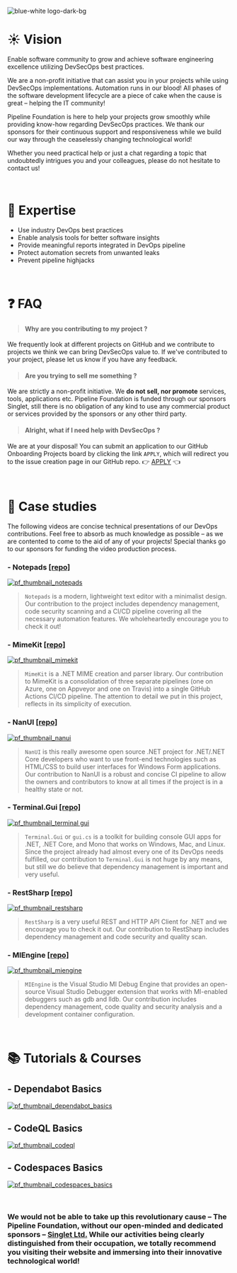 
![blue-white logo-dark-bg](https://user-images.githubusercontent.com/74899441/133769951-e8e7cdd7-7e74-45bd-beb7-e267329fda46.png)

# :sunny: Vision

Enable software community to grow and achieve software engineering excellence utilizing DevSecOps best practices.

We are a non-profit initiative that can assist you in your projects while using DevSecOps implementations. Automation runs in our blood! All phases of the software development lifecycle are a piece of cake when the cause is great – helping the IT community!

Pipeline Foundation is here to help your projects grow smoothly while providing know-how regarding DevSecOps practices. We thank our sponsors for their continuous support and responsiveness while we build our way through the ceaselessly changing technological world!

Whether you need practical help or just a chat regarding a topic that undoubtedly intrigues you and your colleagues, please do not hesitate to contact us!

<br>

# :muscle: Expertise

- Use industry DevOps best practices
- Enable analysis tools for better software insights
- Provide meaningful reports integrated in DevOps pipeline
- Protect automation secrets from unwanted leaks
- Prevent pipeline highjacks

<br>

# :question: FAQ

> #### Why are you contributing to my project ?
We frequently look at different projects on GitHub and we contribute to projects we think we can bring DevSecOps value to. If we've contributed to your project, please let us know if you have any feedback.

> #### Are you trying to sell me something ?
We are strictly a non-profit initiative. We **do not sell, nor promote** services, tools, applications etc. Pipeline Foundation is funded through our sponsors Singlet, still there is no obligation of any kind to use any commercial product or services provided by the sponsors or any other third party.

> #### Alright, what if I need help with DevSecOps ?
We are at your disposal! You can submit an application to our GitHub Onboarding Projects board by clicking the link `APPLY`, which will redirect you to the issue creation page in our GitHub repo. 
:point_right: [APPLY](https://github.com/pipeline-foundation/projects/issues/new/choose) :point_left:

<br>

# :eyes: Case studies

The following videos are concise technical presentations of our DevOps contributions. Feel free to absorb as much knowledge as possible – as we are contented to come to the aid of any of your projects! Special thanks go to our sponsors for funding the video production process.

### - Notepads [[repo]](https://github.com/JasonStein/Notepads)
[![pf_thumbnail_notepads](https://user-images.githubusercontent.com/74899441/133767701-d4c08d4c-22bd-4444-9039-24ceb7f9d2ff.png)](https://www.youtube.com/watch?v=g7v9TO4mFbg)
> `Notepads` is a modern, lightweight text editor with a minimalist design. Our contribution to the project includes dependency management, code security scanning and a CI/CD pipeline covering all the necessary automation features. We wholeheartedly encourage you to check it out!

### - MimeKit [[repo]](https://github.com/jstedfast/MimeKit)
[![pf_thumbnail_mimekit](https://user-images.githubusercontent.com/74899441/133768413-336dcbc8-ddc5-40e7-a36b-96f3276c7ec2.png)](https://www.youtube.com/watch?v=4ppEfl40kwQ)
> `MimeKit` is a .NET MIME creation and parser library. Our contribution to MimeKit is a consolidation of three separate pipelines (one on Azure, one on Appveyor and one on Travis) into a single GitHub Actions CI/CD pipeline. The attention to detail we put in this project, reflects in its simplicity of execution.

### - NanUI [[repo]](https://github.com/NetDimension/NanUI)
[![pf_thumbnail_nanui](https://user-images.githubusercontent.com/74899441/133768392-0d7c4d0b-ec68-4153-b9c7-13ddaff63121.png)](https://www.youtube.com/watch?v=xeeE6IjiAaU)
> `NanUI` is this really awesome open source .NET project for .NET/.NET Core developers who want to use front-end technologies such as HTML/CSS to build user interfaces for Windows Form applications. Our contribution to NanUI is a robust and concise CI pipeline to allow the owners and contributors to know at all times if the project is in a healthy state or not.

### - Terminal.Gui [[repo]](https://github.com/migueldeicaza/gui.cs)
[![pf_thumbnail_terminal gui](https://user-images.githubusercontent.com/74899441/133768375-0acf6efb-a9b8-4f63-a601-370984bba699.png)](https://www.youtube.com/watch?v=mUpt8kyGHx0)
> `Terminal.Gui` or `gui.cs` is a toolkit for building console GUI apps for .NET, .NET Core, and Mono that works on Windows, Mac, and Linux. Since the project already had almost every one of its DevOps needs fulfilled, our contribution to `Terminal.Gui` is not huge by any means, but still we do believe that dependency management is important and very useful.

### - RestSharp [[repo]](https://github.com/restsharp/RestSharp)
[![pf_thumbnail_restsharp](https://user-images.githubusercontent.com/74899441/133768362-2acf78ea-fc77-4672-9ef9-abc747941a42.png)](https://www.youtube.com/watch?v=GoolULpAhSQ)
> `RestSharp` is a very useful REST and HTTP API Client for .NET and we encourage you to check it out. Our contribution to RestSharp includes dependency management and code security and quality scan.

### - MIEngine [[repo]](https://github.com/microsoft/MIEngine)
[![pf_thumbnail_miengine](https://user-images.githubusercontent.com/74899441/133768338-5e868738-fecf-41fc-b9f2-46557c8884ca.png)](https://www.youtube.com/watch?v=BWOy1Ir41aU)
> `MIEngine` is the Visual Studio MI Debug Engine that provides an open-source Visual Studio Debugger extension that works with MI-enabled debuggers such as gdb and lldb. Our contribution includes dependency management, code quality and security analysis and a development container configuration.

<br>

# :books: Tutorials & Courses

## - Dependabot Basics
[![pf_thumbnail_dependabot_basics](https://user-images.githubusercontent.com/74899441/133769125-101693aa-1c09-40f5-8fae-c13886a38c3d.png)](https://www.youtube.com/watch?v=C8T5mXqKi9k)

## - CodeQL Basics
[![pf_thumbnail_codeql](https://user-images.githubusercontent.com/74899441/133769133-ffc6228a-ea3c-4892-9581-55c23aa8ee0a.png)](https://www.youtube.com/watch?v=ofJWsYQobiI)

## - Codespaces Basics
[![pf_thumbnail_codespaces_basics](https://user-images.githubusercontent.com/74899441/133769144-0a160a9a-8d55-438f-8963-3de9fb2a7a38.png)](https://www.youtube.com/watch?v=9PHZUk7piPQ)

<br>

### We would not be able to take up this revolutionary cause – The Pipeline Foundation, without our open-minded and dedicated sponsors – [Singlet Ltd.](https://singlet.dev/) While our activities being clearly distinguished from their occupation, we totally recommend you visiting their website and immersing into their innovative technological world!

<!--

**Here are some ideas to get you started:**

🙋‍♀️ A short introduction - what is your organization all about?
🌈 Contribution guidelines - how can the community get involved?
👩‍💻 Useful resources - where can the community find your docs? Is there anything else the community should know?
🍿 Fun facts - what does your team eat for breakfast?
🧙 Remember, you can do mighty things with the power of [Markdown](https://guides.github.com/features/mastering-markdown/)
-->
